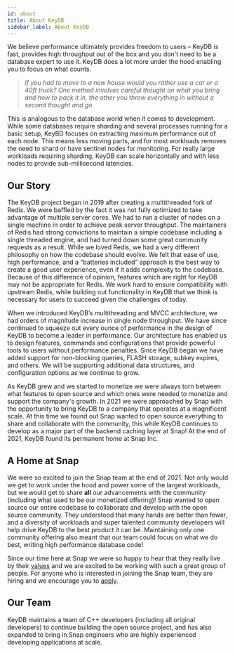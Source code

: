 ```yaml
---
id: about
title: About KeyDB
sidebar_label: About KeyDB
---
```


We believe performance ultimately provides freedom to users  – KeyDB is fast, provides high throughput out of the box and you don't need to be a database expert to use it. KeyDB does a lot more under the hood enabling you to focus on what counts.

> *If you had to move to a new house would you rather use a car or a 40ft truck? One method involves careful thought on what you bring and how to pack it in, the other you throw everything in without a second thought and go*

This is analogous to the database world when it comes to development. While some databases require sharding and several processes running for a basic setup, KeyBD focuses on extracting maximum performance out of each node. This means less moving parts, and for most workloads removes the need to shard or have sentinel nodes for monitoring. For really large workloads requiring sharding, KeyDB can scale horizontally and with less nodes to provide sub-millisecond latencies.

## Our Story

The KeyDB project began in 2019 after creating a multithreaded fork of Redis. We were baffled by the fact it was not fully optimized to take advantage of multiple server cores. We had to run a cluster of nodes on a single machine in order to achieve peak server throughput. The maintainers of Redis had strong convictions to maintain a simple codebase including a single threaded engine, and had turned down some great community requests as a result. While we loved Redis, we had a very different philosophy on how the codebase should evolve. We felt that ease of use, high performance, and a “batteries included” approach is the best way to create a good user experience, even if it adds complexity to the codebase. Because of this difference of opinion, features which are right for KeyDB may not be appropriate for Redis. We work hard to ensure compatibility with upstream Redis, while building out functionality in KeyDB that we think is necessary for users to succeed given the challenges of today.

When we introduced KeyDB’s multithreading and MVCC architecture, we had orders of magnitude increase in single node throughput. We have since continued to squeeze out every ounce of performance in the design of KeyDB to become a leader in performance. Our architecture has enabled us to design features, commands and configurations that provide powerful tools to users without performance penalties. Since KeyDB began we have added support for non-blocking queries, FLASH storage, subkey expires, and others. We will be supporting additional data structures, and configuration options as we continue to grow.

As KeyDB grew and we started to monetize we were always torn between what features to open source and which ones were needed to monetize and support the company's growth. In 2021 we were approached by Snap with the opportunity to bring KeyDB to a company that operates at a magnificent scale. At this time we found out Snap wanted to open source everything to share and collaborate with the community, this while KeyDB continues to develop as a major part of the backend caching layer at Snap! At the end of 2021, KeyDB found its permanent home at Snap Inc.

## A Home at Snap

We were so excited to join the Snap team at the end of 2021. Not only would we get to work under the hood and power some of the largest workloads, but we would get to share **all** our advancements with the community (including what used to be our monetized offering)! Snap wanted to open source our entire codebase to collaborate and develop with the open source community. They understood that many hands are better than fewer, and a diversity of workloads and super talented community developers will help drive KeyDB to the best product it can be. Maintaining only one community offering also meant that our team could focus on what we do best, writing high performance database code! 

Since our time here at Snap we were so happy to hear that they really live by their [values](https://eng.snap.com/values) and we are excited to be working with such a great group of people. For anyone who is interested in joining the Snap team, they are hiring and we encourage you to [apply](https://careers.snap.com/?lang=en-US&utm_source=post&utm_medium=cta&utm_campaign=snap+eng).


## Our Team

KeyDB maintains a team of C++ developers (including all original developers) to continue building the open source project, and has also expanded to bring in Snap engineers who are highly experienced developing applications at scale. 


